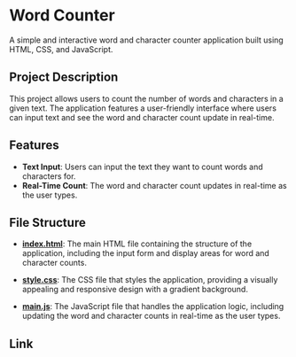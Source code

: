 # Word Counter
A simple and interactive word and character counter application built using HTML, CSS, and JavaScript.

## Project Description
This project allows users to count the number of words and characters in a given text. The application features a user-friendly interface where users can input text and see the word and character count update in real-time.

## Features
- **Text Input**: Users can input the text they want to count words and characters for.
- **Real-Time Count**: The word and character count updates in real-time as the user types.

## File Structure
- **[index.html](index.html)**:
  The main HTML file containing the structure of the application, including the input form and display areas for word and character counts.

- **[style.css](style.css)**:
  The CSS file that styles the application, providing a visually appealing and responsive design with a gradient background.

- **[main.js](main.js)**:
  The JavaScript file that handles the application logic, including updating the word and character counts in real-time as the user types.

## Link
